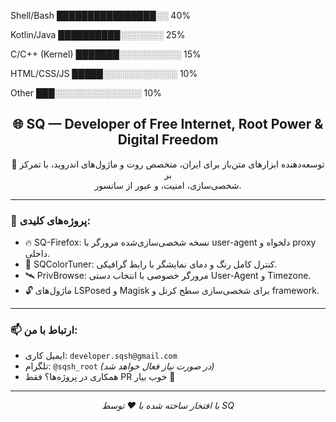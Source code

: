 Shell/Bash          ████████████████░░ 40%

Kotlin/Java         ██████████░░░░░░░ 25%

C/C++ (Kernel)   ███████░░░░░░░░░░ 15%

HTML/CSS/JS    █████░░░░░░░░░░░░ 10%

Other                         ███░░░░░░░░░░░░░░ 10%





<p align="center">

<h2 align="center">🌐 SQ — Developer of Free Internet, Root Power & Digital Freedom</h2>

<p align="center">
  🧠 توسعه‌دهنده ابزارهای متن‌باز برای ایران، متخصص روت و ماژول‌های اندروید، با تمرکز بر <br>
  شخصی‌سازی، امنیت، و عبور از سانسور.
</p>

---

### 🔧 پروژه‌های کلیدی:
- 🔥 SQ-Firefox: نسخه شخصی‌سازی‌شده مرورگر با user-agent دلخواه و proxy داخلی.
- 🌈 SQColorTuner: کنترل کامل رنگ و دمای نمایشگر با رابط گرافیکی.
- 🛰️ PrivBrowse: مرورگر خصوصی با انتخاب دستی User-Agent و Timezone.
- 🔓 ماژول‌های LSPosed و Magisk برای شخصی‌سازی سطح کرنل و framework.

---

### 📫 ارتباط با من:
- ایمیل کاری: `developer.sqsh@gmail.com`
- تلگرام: `@sqsh_root` *(در صورت نیاز فعال خواهد شد)*
- همکاری در پروژه‌ها؟ فقط PR خوب بیار 💪

---

<p align="center">
  <em>با افتخار ساخته شده با ❤️ توسط SQ </em>
</p>
